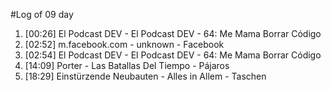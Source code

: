 #Log of 09 day

1. [00:26] El Podcast DEV - El Podcast DEV - 64: Me Mama Borrar Código
1. [02:52] m.facebook.com - unknown - Facebook
1. [02:54] El Podcast DEV - El Podcast DEV - 64: Me Mama Borrar Código
1. [14:09] Porter - Las Batallas Del Tiempo - Pájaros
1. [18:29] Einstürzende Neubauten - Alles in Allem - Taschen
